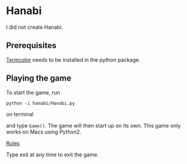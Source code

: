 # Hanabi

I did not create Hanabi. 


## Prerequisites
[Termcolor](https://pypi.python.org/pypi/termcolor) needs to be installed in the python package.

## Playing the game
To start the game, run

`python -i hanabi/Hanabi.py`

on terminal

and type `Game()`. The game will then start up on its own. This game only works on Macs using Python2.

[Rules](http://www.gezelschapsspel.info/sites/default/files/bijlages/Hanabi_Rules_Summary.pdf)

Type exit at any time to exit the game.


